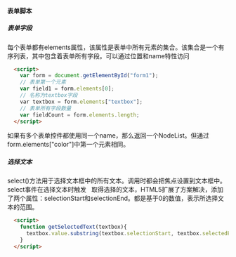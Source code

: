 #### 表单脚本

##### 表单字段
每个表单都有elements属性，该属性是表单中所有元素的集合。该集合是一个有序列表，其中包含着表单所有字段。可以通过位置和name特性访问
```html
  <script>
    var form = document.getElementById("form1");
    // 表单第一个元素
    var field1 = form.elements[0];
    // 名称为textbox字段
    var textbox = form.elements["textbox"];
    // 表单所有字段数量
    var fieldCount = form.elements.length;
  </script>
```
如果有多个表单控件都使用同一个name，那么返回一个NodeList。但通过form.elements["color"]中第一个元素相同。
##### 选择文本
select()方法用于选择文本框中的所有文本。调用时都会把焦点设置到文本框中。  
select事件在选择文本时触发  
取得选择的文本，HTML5扩展了方案解决，添加了两个属性：selectionStart和selectionEnd。都是基于0的数值，表示所选择文本的范围。
```html
  <script>
    function getSelectedText(textbox){
      textbox.value.substring(textbox.selectionStart, textbox.selectedEnd);
    }
  </script>
```
